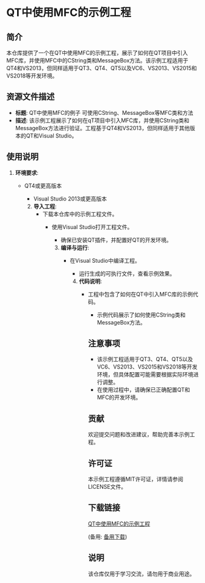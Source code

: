 # QT中使用MFC的示例工程

## 简介
本仓库提供了一个在QT中使用MFC的示例工程，展示了如何在QT项目中引入MFC库，并使用MFC中的CString类和MessageBox方法。该示例工程适用于QT4和VS2013，但同样适用于QT3、QT4、QT5以及VC6、VS2013、VS2015和VS2018等开发环境。

## 资源文件描述
- **标题**: QT中使用MFC的例子 可使用CString、MessageBox等MFC类和方法
- **描述**: 该示例工程展示了如何在qT项目中引入MFC库，并使用CString类和MessageBox方法进行验证。工程基于QT4和VS2013，但同样适用于其他版本的QT和Visual Studio。

## 使用说明
1. **环境要求**:
   - QT4或更高版本
      - Visual Studio 2013或更高版本

      2. **导入工程**:
         - 下载本仓库中的示例工程文件。
            - 使用Visual Studio打开工程文件。
               - 确保已安装QT插件，并配置好QT的开发环境。

               3. **编译与运行**:
                  - 在Visual Studio中编译工程。
                     - 运行生成的可执行文件，查看示例效果。

                     4. **代码说明**:
                        - 工程中包含了如何在QT中引入MFC库的示例代码。
                           - 示例代码展示了如何使用CString类和MessageBox方法。

                           ## 注意事项
                           - 该示例工程适用于QT3、QT4、QT5以及VC6、VS2013、VS2015和VS2018等开发环境，但具体配置可能需要根据实际环境进行调整。
                           - 在使用过程中，请确保已正确配置QT和MFC的开发环境。

                           ## 贡献
                           欢迎提交问题和改进建议，帮助完善本示例工程。

                           ## 许可证
                           本示例工程遵循MIT许可证，详情请参阅LICENSE文件。

                           ## 下载链接
                           [QT中使用MFC的示例工程](https://pan.quark.cn/s/389ef958bf2e) 

                           (备用: [备用下载](https://pan.baidu.com/s/1gpgVvuUoy2p9xer3X0eoCA?pwd=nx2q))

                           ## 说明

                           该仓库仅用于学习交流，请勿用于商业用途。
